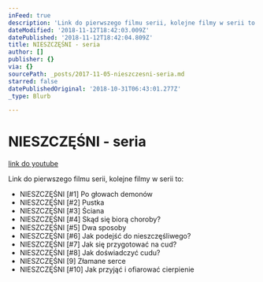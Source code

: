 ```yaml
---
inFeed: true
description: 'Link do pierwszego filmu serii, kolejne filmy w serii to:'
dateModified: '2018-11-12T18:42:03.009Z'
datePublished: '2018-11-12T18:42:04.809Z'
title: NIESZCZĘŚNI - seria
author: []
publisher: {}
via: {}
sourcePath: _posts/2017-11-05-nieszczesni-seria.md
starred: false
datePublishedOriginal: '2018-10-31T06:43:01.277Z'
_type: Blurb

---
```

# NIESZCZĘŚNI - seria
[link do youtube][0]

Link do pierwszego filmu serii, kolejne filmy w serii to:

* NIESZCZĘŚNI \[\#1\] Po głowach demonów
* NIESZCZĘŚNI \[\#2\] Pustka
* NIESZCZĘŚNI \[\#3\] Ściana
* NIESZCZĘŚNI \[\#4\] Skąd się biorą choroby?
* NIESZCZĘŚNI \[\#5\] Dwa sposoby
* NIESZCZĘŚNI \[\#6\] Jak podejść do nieszczęśliwego?
* NIESZCZĘŚNI \[\#7\] Jak się przygotować na cud?
* NIESZCZĘŚNI \[\#8\] Jak doświadczyć cudu?
* NIESZCZĘŚNI \[9\] Złamane serce
* NIESZCZĘŚNI \[\#10\] Jak przyjąć i ofiarować cierpienie

[0]: https://www.youtube.com/watch?v=dkCH3HOR1Q4&list=PLRSGEZKuzW-6szIKf65KvUZsFEf4_icvA